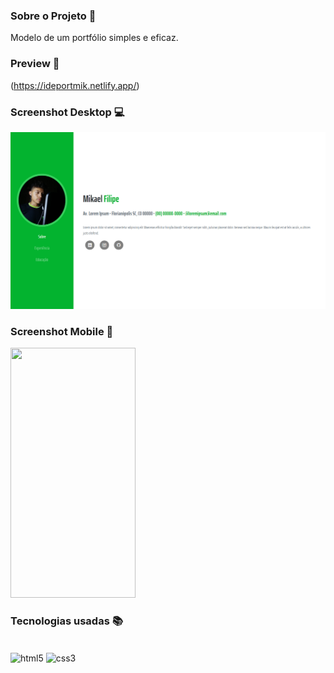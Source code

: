 ### Sobre o Projeto 🧠

Modelo de um portfólio simples e eficaz.

### Preview 👀

(https://ideportmik.netlify.app/)

### Screenshot Desktop 💻

<img src="/desktop.png" />

### Screenshot Mobile 📱

<img src="/mobile.jpeg" width="200" height="400" />

### Tecnologias usadas 📚


<div style="display: inline_block"><br/>
    <img align="center" alt="html5" src="https://img.shields.io/badge/HTML5-E34F26?style=for-the-badge&logo=html5&logoColor=white"/>
    <img align="center" alt="css3" src="https://img.shields.io/badge/CSS3-1572B6?style=for-the-badge&logo=css3&logoColor=white"/>
</div><br/>

